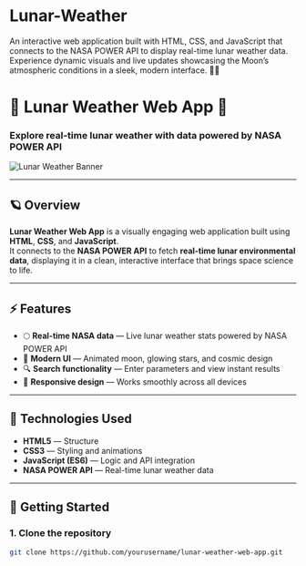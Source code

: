 # Lunar-Weather
An interactive web application built with HTML, CSS, and JavaScript that connects to the NASA POWER API to display real-time lunar weather data. Experience dynamic visuals and live updates showcasing the Moon’s atmospheric conditions in a sleek, modern interface. 🌙✨
# 🌙 Lunar Weather Web App 🚀

### Explore real-time lunar weather with data powered by **NASA POWER API**

![Lunar Weather Banner](https://www.chromethemer.com/backgrounds/google/images/solar-eclipse-google-background.jpg)

---

## 🪐 Overview
**Lunar Weather Web App** is a visually engaging web application built using **HTML**, **CSS**, and **JavaScript**.  
It connects to the **NASA POWER API** to fetch **real-time lunar environmental data**, displaying it in a clean, interactive interface that brings space science to life.

---

## ⚡ Features
- 🌕 **Real-time NASA data** — Live lunar weather stats powered by NASA POWER API  
- 💫 **Modern UI** — Animated moon, glowing stars, and cosmic design  
- 🔍 **Search functionality** — Enter parameters and view instant results  
- 📱 **Responsive design** — Works smoothly across all devices  

---

## 🧠 Technologies Used
- **HTML5** — Structure  
- **CSS3** — Styling and animations  
- **JavaScript (ES6)** — Logic and API integration  
- **NASA POWER API** — Real-time lunar weather data  

---

## 🚀 Getting Started
### 1. Clone the repository
```bash
git clone https://github.com/yourusername/lunar-weather-web-app.git
